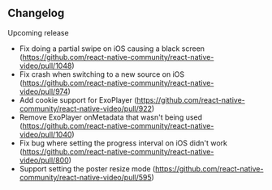 ## Changelog

Upcoming release
* Fix doing a partial swipe on iOS causing a black screen (https://github.com/react-native-community/react-native-video/pull/1048)
* Fix crash when switching to a new source on iOS (https://github.com/react-native-community/react-native-video/pull/974)
* Add cookie support for ExoPlayer (https://github.com/react-native-community/react-native-video/pull/922)
* Remove ExoPlayer onMetadata that wasn't being used (https://github.com/react-native-community/react-native-video/pull/1040)
* Fix bug where setting the progress interval on iOS didn't work (https://github.com/react-native-community/react-native-video/pull/800)
* Support setting the poster resize mode (https://github.com/react-native-community/react-native-video/pull/595)
